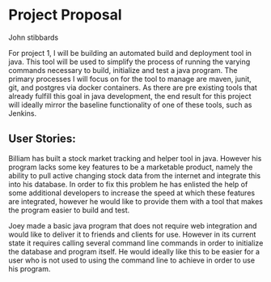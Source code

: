 # Project Proposal

John stibbards

For project 1, I will be building an automated build and deployment tool in java. This tool will be used to simplify the process of running the varying commands necessary to build, initialize and test a java program. The primary processes I will focus on for the tool to manage are maven, junit, git, and postgres via docker containers. As there are pre existing tools that already fulfill this goal in java development, the end result for this project will ideally mirror the baseline functionality of one of these tools, such as Jenkins.

## User Stories:

Billiam has built a stock market tracking and helper tool in java. However his program lacks some key features to be a marketable product, namely the ability to pull active changing stock data from the internet and integrate this into his database. In order to fix this problem he has enlisted the help of some additional developers to increase the speed at which these features are integrated, however he would like to provide them with a tool that makes the program easier to build and test.

Joey made a basic java program that does not require web integration and would like to deliver it to friends and clients for use. However in its current state it requires calling several command line commands in order to initialize the database and program itself. He would ideally like this to be easier for a user who is not used to using the command line to achieve in order to use his program.
